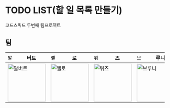 # TODO LIST(할 일 목록 만들기)
코드스쿼드 두번째 팀프로젝트

## 팀

<table>
  <thead>
    <tr>
      <th width="12">
        <code>알</code>
      </th>
      <th>
        버트
      </th>
      <th width="12">
        <code>젤</code>
      </th>
      <th>
        로
      </th>
      <th width="12">
        <code>위</code>
      </th>
      <th>
        즈
      </th>
      <th width="12">
        <code>브</code>
      </th>
      <th>
        루니
      </th>
      <th width="12">
        <code>토</code>
      </th>
      <th>
        미
      </th>
      <th width="12">
        <code>하</code>
      </th>
      <th>
        나
      </th>
      <th width="12">
        <code>제</code>
      </th>
      <th>
        패토
      </th>
    </tr>
  </thead>
  <tbody>
    <tr>
      <td colspan="2">
        <img src="https://github.com/todolist-team2/todo-max/assets/54755633/4178037d-8ed4-41d4-b20c-ea29db9d3a51" width="120" alt="알버트">
      </td>
      <td colspan="2">
        <img src="https://github.com/todolist-team2/todo-max/assets/54755633/6efea944-0bc9-4032-9d63-ebb687c3e37e" width="120" alt="젤로">
      </td>
      <td colspan="2">
        <img src="https://github.com/todolist-team2/todo-max/assets/54755633/2b051119-e256-46c8-bf6c-28f8e9b35f54" width="120" alt="위즈">
      </td>
      <td colspan="2">
        <img src="https://github.com/todolist-team2/todo-max/assets/54755633/ab80ad14-2841-48e8-af43-ff02727474ca" width="120" alt="브루니">
      </td>
      <td colspan="2">
        <img src="https://github.com/todolist-team2/todo-max/assets/54755633/d71c2731-f490-4d44-8f3d-a04740ba162c" width="120" alt="토미">
      </td>
      <td colspan="2">
        <img src="https://github.com/todolist-team2/todo-max/assets/54755633/8ac44167-70e6-46ef-b5da-9ef4e953ac2c" width="120" alt="하">
      </td>
      <td colspan="2">
        <img src="https://github.com/todolist-team2/todo-max/assets/54755633/3025641f-e91f-47af-90f3-fc2a09b941b0" width="120" alt="제페토">
      </td>
    </tr>
  </tbody>
</table>
